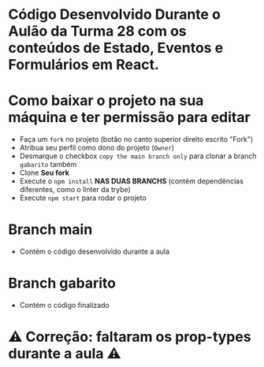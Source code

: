# Código Desenvolvido Durante o Aulão da Turma 28 com os conteúdos de Estado, Eventos e Formulários em React.

# Como baixar o projeto na sua máquina e ter permissão para editar
- Faça um ```fork``` no projeto (botão no canto superior direito escrito "Fork")
- Atribua seu perfil como dono do projeto (```Owner```)
- Desmarque o checkbox ```copy the main branch only``` para clonar a branch ```gabarito``` também
- Clone **Seu fork**
- Execute o ```npm install``` **NAS DUAS BRANCHS** (contém dependências diferentes, como o linter da trybe)
- Execute ```npm start``` para rodar o projeto

# Branch main
- Contém o código desenvolvido durante a aula

# Branch gabarito
- Contém o código finalizado

# :warning: Correção: faltaram os prop-types durante a aula :warning:
